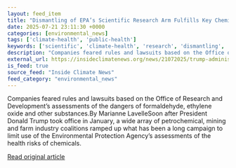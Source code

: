 ```yaml
---
layout: feed_item
title: "Dismantling of EPA’s Scientific Research Arm Fulfills Key Chemical Industry Goal"
date: 2025-07-21 23:11:30 +0000
categories: [environmental_news]
tags: ['climate-health', 'public-health']
keywords: ['scientific', 'climate-health', 'research', 'dismantling', 'public-health']
description: "Companies feared rules and lawsuits based on the Office of Research and Development’s assessments of the dangers of formaldehyde, ethylene oxide and other su..."
external_url: https://insideclimatenews.org/news/21072025/trump-administration-dismantles-epa-office-of-research-and-development/
is_feed: true
source_feed: "Inside Climate News"
feed_category: "environmental_news"
---
```


Companies feared rules and lawsuits based on the Office of Research and Development’s assessments of the dangers of formaldehyde, ethylene oxide and other substances.By Marianne LavelleSoon after President Donald Trump took office in January, a wide array of petrochemical, mining and farm industry coalitions ramped up what has been a long campaign to limit use of the Environmental Protection Agency’s assessments of the health risks of chemicals.

[Read original article](https://insideclimatenews.org/news/21072025/trump-administration-dismantles-epa-office-of-research-and-development/)
